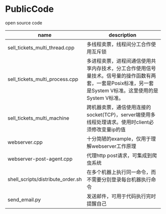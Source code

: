# PublicCode

open source code<br>

name | description
---- | ---
sell_tickets_multi_thread.cpp | 多线程卖票，线程间分工合作使用互斥锁
sell_tickets_multi_process.cpp |  多进程卖票，进程间通信使用共享内存技术，分工合作使用信号量技术。信号量的操作函数有两套，一套是Posix标准，另一套是System V标准。这里使用的是System V标准。
sell_tickets_multi_machine |  跨机器卖票，通信使用连接的socket(TCP)，server端使用多线程处理请求。使用时client必须修改变量ip的值
webserver.cpp |  十分简陋的example，仅用于理解webserver工作原理
webserver-post-agent.cpp |  代理http post请求，可集成到爬虫系统
shell_scripts/distribute_order.sh |  在多个机器上执行同一命令，而不需要分别登录每台机器执行命令
send_email.py |  发送邮件，可用于代码执行完时提醒自己
